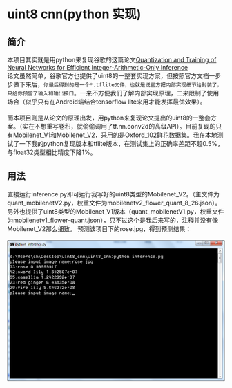 uint8 cnn(python 实现)
====

简介
-------
本项目其实就是用python来复现谷歌的这篇论文[Quantization and Training of Neural Networks for Efficient Integer-Arithmetic-Only Inference](https://arxiv.org/abs/1712.05877)<br>
论文虽然简单，谷歌官方也提供了uint8的一整套实现方案，但按照官方文档一步步做下来后，`你最后得到的是一个*.tflite文件，也就是说官方把内部实现细节给封装了，只给你预留了输入和输出接口`。一来不方便我们了解内部实现原理，二来限制了使用场合（似乎只有在Android端结合tensorflow lite来用才能发挥最优效果）。<br><br>
而本项目则是从论文的原理出发，用python来复现论文提出的uint8的一整套方案。（实在不想重写卷积，就偷偷调用了tf.nn.conv2d的高级API）。目前复现的只有Mobilenet_V1和Mobilenet_V2，采用的是Oxford_102鲜花数据集。我在本地测试了一下我的python复现版本和tflite版本，在测试集上的正确率差距不超0.5%，与float32类型相比精度下降1%。


用法
-------
直接运行inference.py即可运行我写好的uint8类型的Mobilenet_V2。（主文件为quant_mobilenetV2.py，权重文件为mobilenetv2_flower_quant_8_26.json）。另外也提供了uint8类型的Mobilenet_V1版本（quant_mobilenetV1.py，权重文件为mobilenetv1_flower-quant.json），只不过这个是我后来写的，注释并没有像Mobilenet_V2那么细致。
预测该项目下的rose.jpg，得到预测结果：<br><br>
![image](https://github.com/chh175/uint8_cnn/blob/master/result.png)




